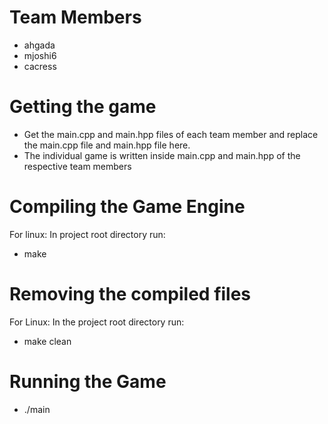 # Team Members
- ahgada
- mjoshi6
- cacress

# Getting the game
- Get the main.cpp and main.hpp files of each team member and replace the main.cpp file and main.hpp file here.
- The individual game is written inside main.cpp and main.hpp of the respective team members

# Compiling the Game Engine
For linux: In project root directory run:
- make

# Removing the compiled files
For Linux: In the project root directory run:
- make clean

# Running the Game
- ./main
